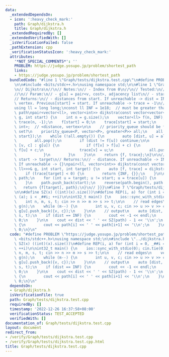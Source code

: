 ```yaml
---
data:
  _extendedDependsOn:
  - icon: ':heavy_check_mark:'
    path: Graph/dijkstra.h
    title: Graph/dijkstra.h
  _extendedRequiredBy: []
  _extendedVerifiedWith: []
  _isVerificationFailed: false
  _pathExtension: cpp
  _verificationStatusIcon: ':heavy_check_mark:'
  attributes:
    '*NOT_SPECIAL_COMMENTS*': ''
    PROBLEM: https://judge.yosupo.jp/problem/shortest_path
    links:
    - https://judge.yosupo.jp/problem/shortest_path
  bundledCode: "#line 1 \"Graph/tests/dijkstra.test.cpp\"\n#define PROBLEM \"https://judge.yosupo.jp/problem/shortest_path\"\
    \n\n#include <bits/stdc++.h>\nusing namespace std;\n\n#line 1 \"Graph/dijkstra.h\"\
    \n// Dijkstra\n//\n// Notes:\n// - Index from 0\n//\n// Tested:\n// - https://judge.yosupo.jp/problem/shortest_path\n\
    //\n// Param:\n// - g[u] = pair<v, cost>, adjacency list\n// - start = start vertex\n\
    // Returns:\n// - distances from start. If unreachable -> dist = INF\n// - previous\
    \ vertex. Previous[start] = start. If unreachable -> trace = -1\n// Dijkstra {{{\n\
    using ll = long long;\nconst ll INF = 1e18;  // must be greater than maximum possible\
    \ path\npair<vector<ll>, vector<int>> dijkstra(const vector<vector<pair<int, ll>>>&\
    \ g, int start) {\n    int n = g.size();\n    vector<ll> f(n, INF);\n    vector<int>\
    \ trace(n, -1);\n    f[start] = 0;\n    trace[start] = start;\n    using P = pair<ll,\
    \ int>;  // <distance, vertex>\n\n    // priority_queue should be faster than\
    \ set?\n    priority_queue<P, vector<P>, greater<P>> all;\n    all.push(P{0LL,\
    \ start});\n    while (!all.empty()) {\n        auto [dist, u] = all.top();\n\
    \        all.pop();\n        if (dist != f[u]) continue;\n\n        for (auto\
    \ [v, c] : g[u]) {\n            if (f[v] > f[u] + c) {\n                f[v] =\
    \ f[u] + c;\n                trace[v] = u;\n                all.push(P{f[v], v});\n\
    \            }\n        }\n    }\n\n    return {f, trace};\n}\n\n// Dijkstra from\
    \ start -> target\n// Returns:\n// - distance. If unreachable -> INF\n// - path.\
    \ If unreachable -> {}\npair<ll, vector<int>> dijkstra(const vector<vector<pair<int,\
    \ ll>>>& g, int start, int target) {\n    auto [f, trace] = dijkstra(g, start);\n\
    \    if (trace[target] < 0) {\n        return {INF, {}};\n    }\n\n    vector<int>\
    \ path;\n    for (int u = target; u != start; u = trace[u]) {\n        path.push_back(u);\n\
    \    }\n    path.push_back(start);\n    reverse(path.begin(), path.end());\n \
    \   return {f[target], path};\n}\n// }}}\n#line 7 \"Graph/tests/dijkstra.test.cpp\"\
    \n\n#define SZ(x) ((int)(x).size())\n#define REP(i, a) for (int i = 0, _##i =\
    \ (a); i < _##i; ++i)\n\nint32_t main() {\n    ios::sync_with_stdio(0); cin.tie(0);\n\
    \    int n, m, s, t; cin >> n >> m >> s >> t;\n\n    // read edges\n    vector<vector<pair<int,ll>>>\
    \ g(n);\n    while (m--) {\n        int u, v, c; cin >> u >> v >> c;\n       \
    \ g[u].push_back({v, c});\n    }\n\n    // output\n    auto [dist, path] = dijkstra(g,\
    \ s, t);\n    if (dist == INF) {\n        cout << -1 << endl;\n        return\
    \ 0;\n    }\n\n    cout << dist << ' ' << SZ(path) - 1 << '\\n';\n    REP(i,SZ(path)-1)\
    \ {\n        cout << path[i] << ' ' << path[i+1] << '\\n';\n    }\n    return\
    \ 0;\n}\n"
  code: "#define PROBLEM \"https://judge.yosupo.jp/problem/shortest_path\"\n\n#include\
    \ <bits/stdc++.h>\nusing namespace std;\n\n#include \"../dijkstra.h\"\n\n#define\
    \ SZ(x) ((int)(x).size())\n#define REP(i, a) for (int i = 0, _##i = (a); i < _##i;\
    \ ++i)\n\nint32_t main() {\n    ios::sync_with_stdio(0); cin.tie(0);\n    int\
    \ n, m, s, t; cin >> n >> m >> s >> t;\n\n    // read edges\n    vector<vector<pair<int,ll>>>\
    \ g(n);\n    while (m--) {\n        int u, v, c; cin >> u >> v >> c;\n       \
    \ g[u].push_back({v, c});\n    }\n\n    // output\n    auto [dist, path] = dijkstra(g,\
    \ s, t);\n    if (dist == INF) {\n        cout << -1 << endl;\n        return\
    \ 0;\n    }\n\n    cout << dist << ' ' << SZ(path) - 1 << '\\n';\n    REP(i,SZ(path)-1)\
    \ {\n        cout << path[i] << ' ' << path[i+1] << '\\n';\n    }\n    return\
    \ 0;\n}\n"
  dependsOn:
  - Graph/dijkstra.h
  isVerificationFile: true
  path: Graph/tests/dijkstra.test.cpp
  requiredBy: []
  timestamp: '2022-12-26 16:37:58+08:00'
  verificationStatus: TEST_ACCEPTED
  verifiedWith: []
documentation_of: Graph/tests/dijkstra.test.cpp
layout: document
redirect_from:
- /verify/Graph/tests/dijkstra.test.cpp
- /verify/Graph/tests/dijkstra.test.cpp.html
title: Graph/tests/dijkstra.test.cpp
---
```

